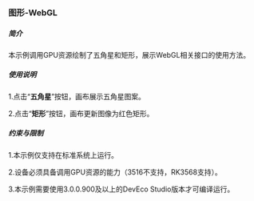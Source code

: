 ### 图形-WebGL

##### 简介

本示例调用GPU资源绘制了五角星和矩形，展示WebGL相关接口的使用方法。

##### 使用说明

1.点击“**五角星**”按钮，画布展示五角星图案。

2.点击“**矩形**”按钮，画布更新图像为红色矩形。

##### 约束与限制

1.本示例仅支持在标准系统上运行。

2.设备必须具备调用GPU资源的能力（3516不支持，RK3568支持）。

3.本示例需要使用3.0.0.900及以上的DevEco Studio版本才可编译运行。